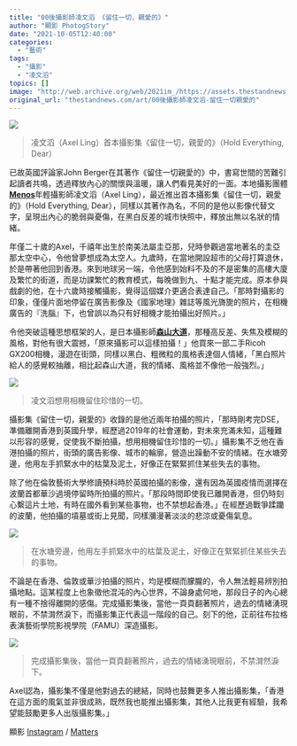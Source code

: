 ```yaml
---
title: "00後攝影師凌文滔 《留住一切，親愛的》"
author: "顯影 PhotogStory"
date: "2021-10-05T12:40:00"
categories:
  - "藝術"
tags:
  - "攝影"
  - "凌文滔"
topics: []
image: "http://web.archive.org/web/2021im_/https://assets.thestandnews.com/media/photos/img_7225.jpeg"
original_url: "thestandnews.com/art/00後攝影師凌文滔-留住一切親愛的"
---
```

![](http://web.archive.org/web/2021im_/https://assets.thestandnews.com/media/photos/img_7225.jpeg)
> 凌文滔（Axel Ling）首本攝影集《留住一切，親愛的》（Hold Everything, Dear）

已故英國評論家John Berger在其著作《留住一切親愛的》中，書寫世間的苦難引起讀者共鳴，透過釋放內心的關懷與溫暖，讓人們看見美好的一面。本地攝影團體[**Menos**](http://web.archive.org/web/20211110011452/https://photogstory.com/2019/07/15/%e6%94%9d%e5%bd%b1%e5%90%8c%e4%ba%ba%e8%aa%8c%e3%80%8aprologue%e3%80%8b-%e8%a8%98%e9%a6%99%e6%b8%af%e8%a2%ab%e9%81%ba%e5%bf%98%e7%9a%84%e4%ba%ba/)年輕攝影師凌文滔（Axel Ling），最近推出首本攝影集《留住一切，親愛的》（Hold Everything, Dear），同樣以其著作為名，不同的是他以影像代替文字，呈現出內心的脆弱與憂傷，在黑白反差的城市快照中，釋放出無以名狀的情緒。

年僅二十歲的Axel，千禧年出生於南美法屬圭亞那，兒時參觀過當地著名的圭亞那太空中心，令他曾夢想成為太空人。九歲時，在當地開設超市的父母打算退休，於是帶著他回到香港。來到地球另一端，令他感到始料不及的不是密集的高樓大廈及繁忙的街道，而是功課繁忙的教育模式，每晚做到九、十點才能完成。原本參與戲劇的他，在十六歲時接觸攝影，覺得這個媒介更適合表達自己。「那時對攝影的印象，僅僅片面地停留在廣告影像及《國家地理》雜誌等風光旖旎的照片，在相機廣告的『洗腦』下，也曾誤以為只有好相機才能拍攝出好照片。」

令他突破這種思想框架的人，是日本攝影師[**森山大道**](http://web.archive.org/web/20211110011452/https://photogstory.com/2019/11/20/%e6%a3%ae%e5%b1%b1%e5%a4%a7%e9%81%93%e5%9b%9e%e9%a1%a7%e5%b1%95-%e5%be%9e%e9%bb%91%e7%99%bd%e5%88%b0%e5%bd%a9%e8%89%b2/)，那種高反差、失焦及模糊的風格，對他有很大震撼，「原來攝影可以這樣拍攝！」他買來一部二手Ricoh GX200相機，漫遊在街頭，同樣以黑白、粗微粒的風格表達個人情緒，「黑白照片給人的感覺較抽離，相比起森山大道，我的情緒、風格並不像他一般強烈。」

![](http://web.archive.org/web/2021im_/https://assets.thestandnews.com/media/photos/76hed.jpeg)
> 凌文滔想用相機留住珍惜的一切。

攝影集《留住一切，親愛的》收錄的是他近兩年拍攝的照片，「那時剛考完DSE，準備離開香港到英國升學，經歷過2019年的社會運動，對未來充滿未知，這種難以形容的感覺，促使我不斷拍攝，想用相機留住珍惜的一切。」攝影集不乏他在香港拍攝的照片，街頭的廣告影像、城市的輪廓，營造出躁動不安的情緒。在水塘旁邊，他用左手抓緊水中的枯葉及泥土，好像正在緊緊抓住某些失去的事物。

除了他在倫敦藝術大學修讀預科時於英國拍攝的影像，還有因為英國疫情而選擇在波蘭首都華沙過境停留時所拍攝的照片。「那段時間即使我已離開香港，但仍時刻心繫這片土地，有時在國外看到某些事物，也不禁想起香港。」在經歷過戰爭蹂躪的波蘭，他拍攝的墳墓或街上見聞，同樣瀰漫著淡淡的悲涼或憂傷氣息。

![](http://web.archive.org/web/2021im_/https://assets.thestandnews.com/media/photos/43hed.jpeg)
> 在水塘旁邊，他用左手抓緊水中的枯葉及泥土，好像正在緊緊抓住某些失去的事物。

不論是在香港、倫敦或華沙拍攝的照片，均是模糊而朦朧的，令人無法輕易辨別拍攝地點。這某程度上也象徵他混沌的內心世界，不論身處何地，那段日子的內心總有一種不捨得離開的感傷。完成攝影集後，當他一頁頁翻著照片，過去的情緒湧現眼前，不禁潸然淚下，而攝影集正代表這一階段的自己。刻下的他，正前往布拉格表演藝術學院影視學院（FAMU）深造攝影。

![](http://web.archive.org/web/2021im_/https://assets.thestandnews.com/media/photos/55hed.jpeg)
> 完成攝影集後，當他一頁頁翻著照片，過去的情緒湧現眼前，不禁潸然淚下。

Axel認為，攝影集不僅是他對過去的總結，同時也鼓舞更多人推出攝影集，「香港在這方面的風氣並非很成熟，既然我也能推出攝影集，其他人比我更有經驗，我希望能鼓勵更多人出版攝影集。」

顯影 [Instagram](http://web.archive.org/web/20211110011452/https://www.instagram.com/photogstory/) / [Matters](http://web.archive.org/web/20211110011452/https://matters.news/@PhotogStory)